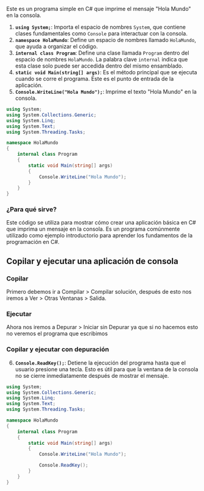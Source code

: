 Este es un programa simple en C# que imprime el mensaje "Hola Mundo" en la consola.

1. **`using System;`**: Importa el espacio de nombres `System`, que contiene clases fundamentales como `Console` para interactuar con la consola.
2. **`namespace HolaMundo`**: Define un espacio de nombres llamado `HolaMundo`, que ayuda a organizar el código.
3. **`internal class Program`**: Define una clase llamada `Program` dentro del espacio de nombres `HolaMundo`. La palabra clave `internal` indica que esta clase solo puede ser accedida dentro del mismo ensamblado.
4. **`static void Main(string[] args)`**: Es el método principal que se ejecuta cuando se corre el programa. Este es el punto de entrada de la aplicación.
5. **`Console.WriteLine("Hola Mundo");`**: Imprime el texto "Hola Mundo" en la consola.

```csharp
using System;
using System.Collections.Generic;
using System.Linq;
using System.Text;
using System.Threading.Tasks;

namespace HolaMundo
{
    internal class Program
    {
        static void Main(string[] args)
        {
            Console.WriteLine("Hola Mundo");
        }
    }
}
```

### ¿Para qué sirve?

Este código se utiliza para mostrar cómo crear una aplicación básica en C# que imprima un mensaje en la consola. Es un programa comúnmente utilizado como ejemplo introductorio para aprender los fundamentos de la programación en C#.

## Copilar y ejecutar una aplicación de consola

### Copilar

Primero debemos ir a Compilar > Compilar solución, después de esto nos iremos a Ver > Otras Ventanas > Salida.

### Ejecutar

Ahora nos iremos a Depurar > Iniciar sin Depurar ya que si no hacemos esto no veremos el programa que escribimos

### Copilar y ejecutar con depuración

6. **`Console.ReadKey();`**: Detiene la ejecución del programa hasta que el usuario presione una tecla. Esto es útil para que la ventana de la consola no se cierre inmediatamente después de mostrar el mensaje.

```csharp
using System;
using System.Collections.Generic;
using System.Linq;
using System.Text;
using System.Threading.Tasks;

namespace HolaMundo
{
    internal class Program
    {
        static void Main(string[] args)
        {
            Console.WriteLine("Hola Mundo");

            Console.ReadKey();
        }
    }
}
```
